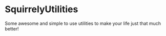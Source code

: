 # SquirrelyUtilities
Some awesome and simple to use utilities to make your life just that much better!
